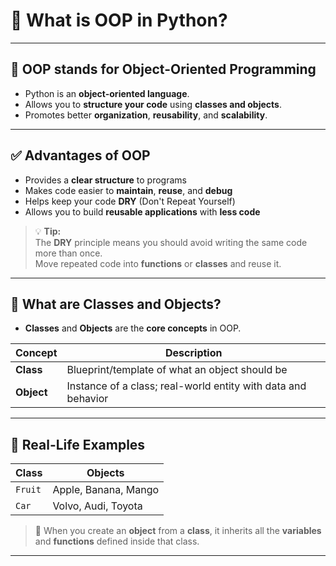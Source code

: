 # 🧠 What is OOP in Python?

---

## 📌 OOP stands for **Object-Oriented Programming**

- Python is an **object-oriented language**.
- Allows you to **structure your code** using **classes and objects**.
- Promotes better **organization**, **reusability**, and **scalability**.

---

## ✅ Advantages of OOP

- Provides a **clear structure** to programs
- Makes code easier to **maintain**, **reuse**, and **debug**
- Helps keep your code **DRY** (Don't Repeat Yourself)
- Allows you to build **reusable applications** with **less code**

> 💡 **Tip:**  
> The **DRY** principle means you should avoid writing the same code more than once.  
> Move repeated code into **functions** or **classes** and reuse it.

---

## 🧱 What are Classes and Objects?

- **Classes** and **Objects** are the **core concepts** in OOP.

| Concept | Description |
|--------|-------------|
| **Class**  | Blueprint/template of what an object should be |
| **Object** | Instance of a class; real-world entity with data and behavior |

---

## 🧪 Real-Life Examples

| Class | Objects |
|-------|---------|
| `Fruit` | Apple, Banana, Mango |
| `Car`   | Volvo, Audi, Toyota |

> 📌 When you create an **object** from a **class**, it inherits all the **variables** and **functions** defined inside that class.

---


